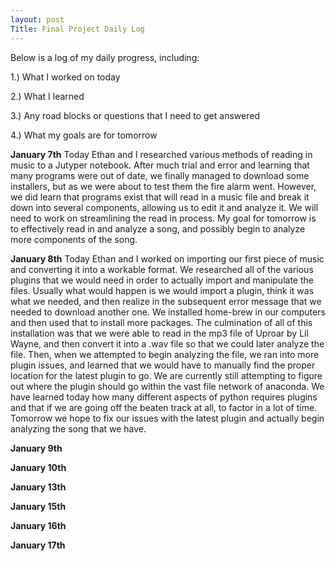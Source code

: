 ```yaml
---
layout: post
Title: Final Project Daily Log
---
```


Below is a log of my daily progress, including:

1.) What I worked on today

2.) What I learned

3.) Any road blocks or questions that I need to get answered

4.) What my goals are for tomorrow

**January 7th**
Today Ethan and I researched various methods of reading in music to a Jutyper notebook. After much trial and error and learning that many programs were out of date, we finally managed to download some installers, but as we were about to test them the fire alarm went. However, we did learn that programs exist that will read in a music file and break it down into several components, allowing us to edit it and analyze it. We will need to work on streamlining the read in process. My goal for tomorrow is to effectively read in and analyze a song, and possibly begin to analyze more components of the song.

**January 8th**
Today Ethan and I worked on importing our first piece of music and converting it into a workable format. We researched all of the various plugins that we would need in order to actually import and manipulate the files. Usually what would happen is we would import a plugin, think it was what we needed, and then realize in the subsequent error message that we needed to download another one. We installed home-brew in our computers and then used that to install more packages. The culmination of all of this installation was that we were able to read in the mp3 file of Uproar by Lil Wayne, and then convert it into a .wav file so that we could later analyze the file. Then, when we attempted to begin analyzing the file, we ran into more plugin issues, and learned that we would have to manually find the proper location for the latest plugin to go. We are currently still attempting to figure out where the plugin should go within the vast file network of anaconda. We have learned today how many different aspects of python requires plugins and that if we are going off the beaten track at all, to factor in a lot of time. Tomorrow we hope to fix our issues with the latest plugin and actually begin analyzing the song that we have.

**January 9th**

**January 10th**

**January 13th**

**January 15th**

**January 16th**

**January 17th**
